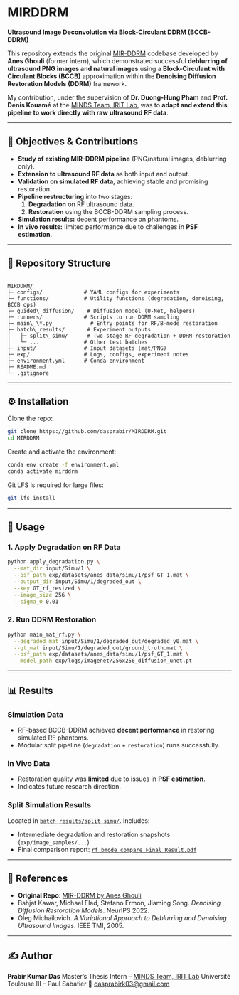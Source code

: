 # MIRDDRM


**Ultrasound Image Deconvolution via Block-Circulant DDRM (BCCB-DDRM)**

This repository extends the original [MIR-DDRM](https://github.com/anesgh58/MIR-DDRM) codebase developed by **Anes Ghouli** (former intern), which demonstrated successful **deblurring of ultrasound PNG images and natural images** using a **Block-Circulant with Circulant Blocks (BCCB)** approximation within the **Denoising Diffusion Restoration Models (DDRM)** framework.

My contribution, under the supervision of **Dr. Duong-Hung Pham** and **Prof. Denis Kouamé** at the [MINDS Team, IRIT Lab](https://www.irit.fr/departement/ics/minds/), was to **adapt and extend this pipeline to work directly with raw ultrasound RF data**.

---

## 📌 Objectives & Contributions

- **Study of existing MIR-DDRM pipeline** (PNG/natural images, deblurring only).
- **Extension to ultrasound RF data** as both input and output.
- **Validation on simulated RF data**, achieving stable and promising restoration.
- **Pipeline restructuring** into two stages:
  1. **Degradation** on RF ultrasound data.  
  2. **Restoration** using the BCCB-DDRM sampling process.
- **Simulation results:** decent performance on phantoms.  
- **In vivo results:** limited performance due to challenges in **PSF estimation**.

---

## 📂 Repository Structure

```

MIRDDRM/
├─ configs/             # YAML configs for experiments
├─ functions/           # Utility functions (degradation, denoising, BCCB ops)
├─ guided\_diffusion/    # Diffusion model (U-Net, helpers)
├─ runners/             # Scripts to run DDRM sampling
├─ main\_\*.py            # Entry points for RF/B-mode restoration
├─ batch\_results/       # Experiment outputs
│   ├─ split\_simu/      # Two-stage RF degradation + DDRM restoration
│   └─ ...              # Other test batches
├─ input/               # Input datasets (mat/PNG)
├─ exp/                 # Logs, configs, experiment notes
├─ environment.yml      # Conda environment
├─ README.md
└─ .gitignore

````

---

## ⚙️ Installation

Clone the repo:
```bash
git clone https://github.com/dasprabir/MIRDDRM.git
cd MIRDDRM
````

Create and activate the environment:

```bash
conda env create -f environment.yml
conda activate mirddrm
```

Git LFS is required for large files:

```bash
git lfs install
```

---

## 🚀 Usage

### 1. Apply Degradation on RF Data

```bash
python apply_degradation.py \
  --mat_dir input/Simu/1 \
  --psf_path exp/datasets/anes_data/simu/1/psf_GT_1.mat \
  --output_dir input/Simu/1/degraded_out \
  --key GT_rf_resized \
  --image_size 256 \
  --sigma_0 0.01
```

### 2. Run DDRM Restoration

```bash
python main_mat_rf.py \
  --degraded_mat input/Simu/1/degraded_out/degraded_y0.mat \
  --gt_mat input/Simu/1/degraded_out/ground_truth.mat \
  --psf_path exp/datasets/anes_data/simu/1/psf_GT_1.mat \
  --model_path exp/logs/imagenet/256x256_diffusion_unet.pt
```

---

## 📊 Results

### Simulation Data

* RF-based BCCB-DDRM achieved **decent performance** in restoring simulated RF phantoms.
* Modular split pipeline (`degradation` + `restoration`) runs successfully.

### In Vivo Data

* Restoration quality was **limited** due to issues in **PSF estimation**.
* Indicates future research direction.

### Split Simulation Results

Located in [`batch_results/split_simu/`](batch_results/split_simu/).
Includes:

* Intermediate degradation and restoration snapshots (`exp/image_samples/...`)
* Final comparison report: [`rf_bmode_compare_Final_Result.pdf`](batch_results/split_simu/rf_bmode_compare_Final_Result.pdf)

---

## 📌 References

* **Original Repo**: [MIR-DDRM by Anes Ghouli](https://github.com/anesgh58/MIR-DDRM)
* Bahjat Kawar, Michael Elad, Stefano Ermon, Jiaming Song. *Denoising Diffusion Restoration Models*. NeurIPS 2022.
* Oleg Michailovich. *A Variational Approach to Deblurring and Denoising Ultrasound Images*. IEEE TMI, 2005.

---

## ✍️ Author

**Prabir Kumar Das**
Master’s Thesis Intern – [MINDS Team, IRIT Lab](https://www.irit.fr/departement/ics/minds/)
Université Toulouse III – Paul Sabatier
📧 [dasprabirk03@gmail.com](mailto:dasprabirk03@gmail.com)




